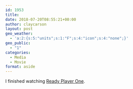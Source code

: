 ```yaml
---
id: 1953
title: 
date: 2018-07-20T08:55:21+00:00
author: claycarson
layout: post
geo_weather:
  - 'a:2:{s:5:"units";s:1:"F";s:4:"icon";s:4:"none";}'
geo_public:
  - "1"
categories: 
  - Media
  - Movie
format: aside
---
```

I finished watching [Ready Player One](https://www.imdb.com/title/tt1677720/).